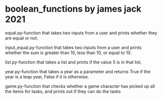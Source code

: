 # boolean_functions by james jack 2021

 equal.py-function that takes two inputs from a user and prints whether they are equal or not.
 
 
 input_equal.py-function that takes two inputs from a user and prints whether the sum is greater than 10, less than 10, or equal to 10.
 
 
 list.py-function that takes a list and prints if the value 5 is in that list.
  
  
 year.py-function that takes a year as a parameter and returns True if the year is a leap year, False if it is otherwise.
  
  
 game.py-function that checks whether a game character has picked up all the items for tasks, and prints out if they can do the tasks 

